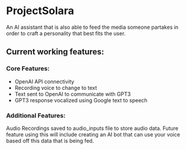# ProjectSolara
An AI assistant that is also able to feed the media someone partakes in order to craft a personality that best fits the user. 

## Current working features:

### Core Features:
- OpenAI API connectivity
- Recording voice to change to text
- Text sent to OpenAI to communicate with GPT3
- GPT3 response vocalized using Google text to speech

### Additional Features:
Audio Recordings saved to audio_inputs file to store audio data. 
Future feature using this will include creating an AI bot that can use your voice based off this data that is being fed.

